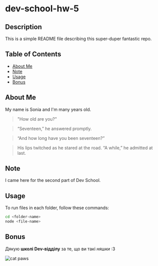 # dev-school-hw-5

## Description

This is a simple README file describing this super-duper fantastic repo.

## Table of Contents

- [About Me](#about-me)
- [Note](#note)
- [Usage](#usage)
- [Bonus](#bonus)

## About Me

My name is Sonia and I'm many years old.

> "How old are you?"

> “Seventeen,” he answered promptly.

> “And how long have you been seventeen?”

> His lips twitched as he stared at the road. “A while,” he admitted at last.

## Note

I came here for the second part of Dev School.

## Usage

To run files in each folder, follow these commands:

```bash
cd <folder-name>
node <file-name>
```

## Bonus

Дякую **школі Dev-відділу** за те, що ви такі _няшки_ :3

![cat paws](https://i.pinimg.com/564x/ea/75/18/ea7518d36e418c254480326993eb3d86.jpg)

